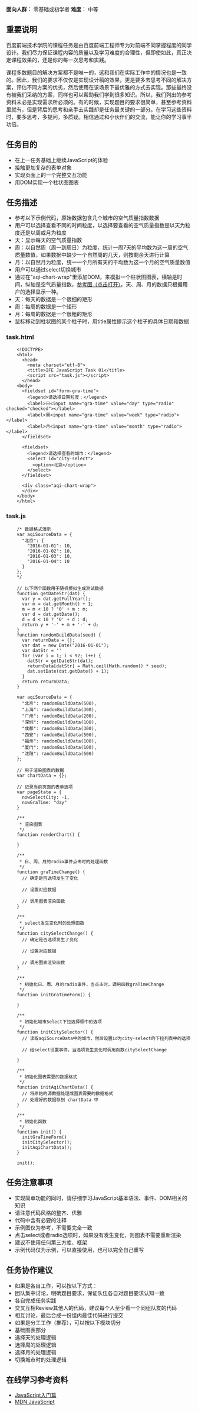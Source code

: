 **面向人群：**
零基础或初学者
**难度：**
中等

## 重要说明

百度前端技术学院的课程任务是由百度前端工程师专为对前端不同掌握程度的同学设计。我们尽力保证课程内容的质量以及学习难度的合理性，但即使如此，真正决定课程效果的，还是你的每一次思考和实践。

课程多数题目的解决方案都不是唯一的，这和我们在实际工作中的情况也是一致的。因此，我们的要求不仅仅是实现设计稿的效果，更是要多去思考不同的解决方案，评估不同方案的优劣，然后使用在该场景下最优雅的方式去实现。那些最终没有被我们采纳的方案，同样也可以帮助我们学到很多知识。所以，我们列出的参考资料未必是实现需求所必须的。有的时候，实现题目的要求很简单，甚至参考资料里就有，但是背后的思考和亲手去实践却是任务最关键的一部分。在学习这些资料时，要多思考，多提问，多质疑。相信通过和小伙伴们的交流，能让你的学习事半功倍。

## 任务目的

+ 在上一任务基础上继续JavaScript的体验
+ 接触更加复杂的表单对象
+ 实现页面上的一个完整交互功能
+ 用DOM实现一个柱状图图表

## 任务描述

+ 参考以下示例代码，原始数据包含几个城市的空气质量指数数据
+ 用户可以选择查看不同的时间粒度，以选择要查看的空气质量指数是以天为粒度还是以周或月为粒度
+ 天：显示每天的空气质量指数
+ 周：以自然周（周一到周日）为粒度，统计一周7天的平均数为这一周的空气质量数值，如果数据中缺少一个自然周的几天，则按剩余天进行计算
+ 月：以自然月为粒度，统一一个月所有天的平均数为这一个月的空气质量数值
+ 用户可以通过select切换城市
+ 通过在"aqi-chart-wrap"里添加DOM，来模拟一个柱状图图表，横轴是时间，纵轴是空气质量指数，[参考图（点击打开）](task_2_17_1.jpg)。天、周、月的数据只根据用户的选择显示一种。
+ 天：每天的数据是一个很细的矩形
+ 周：每周的数据是一个矩形
+ 月：每周的数据是一个很粗的矩形
+ 鼠标移动到柱状图的某个柱子时，用title属性提示这个柱子的具体日期和数据

### task.html

        <!DOCTYPE>
        <html>
          <head>
            <meta charset="utf-8">
            <title>IFE JavaScript Task 01</title>
            <script src="task.js"></script>
          </head>
        <body>
          <fieldset id="form-gra-time">
            <legend>请选择日期粒度：</legend>
            <label>日<input name="gra-time" value="day" type="radio" checked="checked"></label>
            <label>周<input name="gra-time" value="week" type="radio"></label>
            <label>月<input name="gra-time" value="month" type="radio"></label>
          </fieldset>

          <fieldset>
            <legend>请选择查看的城市：</legend>
            <select id="city-select">
              <option>北京</option>
            </select>
          </fieldset>

          <div class="aqi-chart-wrap">
          </div>
        </body>
        </html>

### task.js

        /* 数据格式演示
        var aqiSourceData = {
          "北京": {
            "2016-01-01": 10,
            "2016-01-02": 10,
            "2016-01-03": 10,
            "2016-01-04": 10
          }
        };
        */

        // 以下两个函数用于随机模拟生成测试数据
        function getDateStr(dat) {
          var y = dat.getFullYear();
          var m = dat.getMonth() + 1;
          m = m < 10 ? '0' + m : m;
          var d = dat.getDate();
          d = d < 10 ? '0' + d : d;
          return y + '-' + m + '-' + d;
        }
        function randomBuildData(seed) {
          var returnData = {};
          var dat = new Date("2016-01-01");
          var datStr = ''
          for (var i = 1; i < 92; i++) {
            datStr = getDateStr(dat);
            returnData[datStr] = Math.ceil(Math.random() * seed);
            dat.setDate(dat.getDate() + 1);
          }
          return returnData;
        }

        var aqiSourceData = {
          "北京": randomBuildData(500),
          "上海": randomBuildData(300),
          "广州": randomBuildData(200),
          "深圳": randomBuildData(100),
          "成都": randomBuildData(300),
          "西安": randomBuildData(500),
          "福州": randomBuildData(100),
          "厦门": randomBuildData(100),
          "沈阳": randomBuildData(500)
        };

        // 用于渲染图表的数据
        var chartData = {};

        // 记录当前页面的表单选项
        var pageState = {
          nowSelectCity: -1,
          nowGraTime: "day"
        }

        /**
         * 渲染图表
         */
        function renderChart() {

        }

        /**
         * 日、周、月的radio事件点击时的处理函数
         */
        function graTimeChange() {
          // 确定是否选项发生了变化

          // 设置对应数据

          // 调用图表渲染函数
        }

        /**
         * select发生变化时的处理函数
         */
        function citySelectChange() {
          // 确定是否选项发生了变化

          // 设置对应数据

          // 调用图表渲染函数
        }

        /**
         * 初始化日、周、月的radio事件，当点击时，调用函数graTimeChange
         */
        function initGraTimeForm() {

        }

        /**
         * 初始化城市Select下拉选择框中的选项
         */
        function initCitySelector() {
          // 读取aqiSourceData中的城市，然后设置id为city-select的下拉列表中的选项

          // 给select设置事件，当选项发生变化时调用函数citySelectChange

        }

        /**
         * 初始化图表需要的数据格式
         */
        function initAqiChartData() {
          // 将原始的源数据处理成图表需要的数据格式
          // 处理好的数据存到 chartData 中
        }

        /**
         * 初始化函数
         */
        function init() {
          initGraTimeForm()
          initCitySelector();
          initAqiChartData();
        }

        init();

## 任务注意事项

+ 实现简单功能的同时，请仔细学习JavaScript基本语法、事件、DOM相关的知识
+ 请注意代码风格的整齐、优雅
+ 代码中含有必要的注释
+ 示例图仅为参考，不需要完全一致
+ 点击select或者radio选项时，如果没有发生变化，则图表不需要重新渲染
+ 建议不使用任何第三方库、框架
+ 示例代码仅为示例，可以直接使用，也可以完全自己重写

## 任务协作建议

+ 如果是各自工作，可以按以下方式：
+ 团队集中讨论，明确题目要求，保证队伍各自对题目要求认知一致
+ 各自完成任务实践
+ 交叉互相Review其他人的代码，建议每个人至少看一个同组队友的代码
+ 相互讨论，最后合成一份组内最佳代码进行提交
+ 如果是分工工作（推荐），可以按以下模块切分
+ 基础图表部分
+ 选择天的处理逻辑
+ 选择周的处理逻辑
+ 选择月的处理逻辑
+ 切换城市时的处理逻辑

## 在线学习参考资料

+ [JavaScript入门篇](http://www.imooc.com/view/36)
+ [MDN JavaScript](https://developer.mozilla.org/zh-CN/docs/Web/JavaScript)
